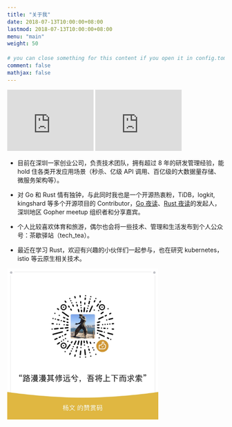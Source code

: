 ```yaml
---
title: "关于我"
date: 2018-07-13T10:00:00+08:00
lastmod: 2018-07-13T10:00:00+08:00
menu: "main"
weight: 50

# you can close something for this content if you open it in config.toml.
comment: false
mathjax: false
---
```


<iframe src="https://githubbadge.appspot.com/yangwenmai?s=1" style="border: 0;height: 142px;width: 200px;overflow: hidden;" frameBorder="0"></iframe>
<iframe src="https://githubbadge.appspot.com/developer-learning?s=1" style="border: 0;height: 142px;width: 200px;overflow: hidden;" frameBorder="0"></iframe>

- 目前在深圳一家创业公司，负责技术团队，拥有超过 8 年的研发管理经验，能 hold 住各类开发应用场景（秒杀、亿级 API 调用、百亿级的大数据量存储、微服务架构等）。

- 对 Go 和 Rust 情有独钟，与此同时我也是一个开源热衷粉，TiDB，logkit, kingshard 等多个开源项目的 Contributor，[Go 夜读](https://github.com/developer-learning/night-reading-go)、[Rust 夜读](https://github.com/developer-learning/night-reading-rust)的发起人，深圳地区 Gopher meetup 组织者和分享嘉宾。

- 个人比较喜欢体育和旅游，偶尔也会将一些技术、管理和生活发布到个人公众号：茶歇驿站（tech_tea）。

- 最近在学习 Rust，欢迎有兴趣的小伙伴们一起参与，也在研究 kubernetes，istio 等云原生相关技术。

<img src="https://raw.githubusercontent.com/yangwenmai/maiyang.me/master/blog/money.jpg" width="350px;"/>